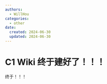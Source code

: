 ```yaml
---
authors:
  - WillHou
categories:
  - other
date:
  created: 2024-06-30
  updated: 2024-06-30
---
```


# C1 Wiki 终于建好了！！！

终于！！！